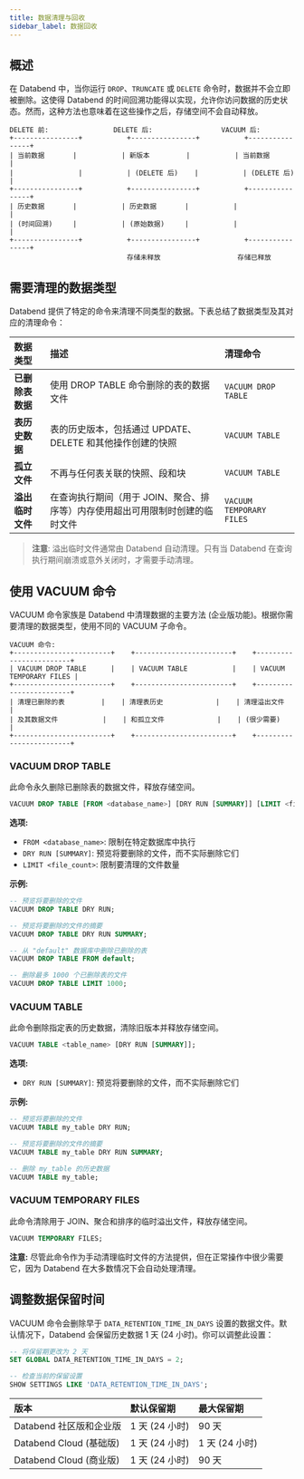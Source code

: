 ```yaml
---
title: 数据清理与回收
sidebar_label: 数据回收
---
```


## 概述

在 Databend 中，当你运行 `DROP`、`TRUNCATE` 或 `DELETE` 命令时，数据并不会立即被删除。这使得 Databend 的时间回溯功能得以实现，允许你访问数据的历史状态。然而，这种方法也意味着在这些操作之后，存储空间不会自动释放。

```
DELETE 前:                DELETE 后:                 VACUUM 后:
+----------------+           +----------------+           +----------------+
| 当前数据       |           | 新版本         |           | 当前数据       |
|                |           | (DELETE 后)    |           | (DELETE 后)    |
+----------------+           +----------------+           +----------------+
| 历史数据       |           | 历史数据       |           |                |
| (时间回溯)     |           | (原始数据)     |           |                |
+----------------+           +----------------+           +----------------+
                             存储未释放                   存储已释放
```

## 需要清理的数据类型

Databend 提供了特定的命令来清理不同类型的数据。下表总结了数据类型及其对应的清理命令：

| 数据类型             | 描述                                                                                              | 清理命令               |
| :------------------- | :------------------------------------------------------------------------------------------------ | :--------------------- |
| **已删除表数据**     | 使用 DROP TABLE 命令删除的表的数据文件                                                            | `VACUUM DROP TABLE`    |
| **表历史数据**       | 表的历史版本，包括通过 UPDATE、DELETE 和其他操作创建的快照                                        | `VACUUM TABLE`         |
| **孤立文件**         | 不再与任何表关联的快照、段和块                                                                    | `VACUUM TABLE`         |
| **溢出临时文件**     | 在查询执行期间（用于 JOIN、聚合、排序等）内存使用超出可用限制时创建的临时文件                    | `VACUUM TEMPORARY FILES` |

> **注意**: 溢出临时文件通常由 Databend 自动清理。只有当 Databend 在查询执行期间崩溃或意外关闭时，才需要手动清理。

## 使用 VACUUM 命令

VACUUM 命令家族是 Databend 中清理数据的主要方法 (企业版功能)。根据你需要清理的数据类型，使用不同的 VACUUM 子命令。

```
VACUUM 命令:
+------------------------+    +------------------------+    +------------------------+
| VACUUM DROP TABLE      |    | VACUUM TABLE           |    | VACUUM TEMPORARY FILES |
+------------------------+    +------------------------+    +------------------------+
| 清理已删除的表         |    | 清理表历史             |    | 清理溢出文件           |
| 及其数据文件           |    | 和孤立文件             |    | (很少需要)             |
+------------------------+    +------------------------+    +------------------------+
```

### VACUUM DROP TABLE

此命令永久删除已删除表的数据文件，释放存储空间。

```sql
VACUUM DROP TABLE [FROM <database_name>] [DRY RUN [SUMMARY]] [LIMIT <file_count>];
```

**选项:**
- `FROM <database_name>`: 限制在特定数据库中执行
- `DRY RUN [SUMMARY]`: 预览将要删除的文件，而不实际删除它们
- `LIMIT <file_count>`: 限制要清理的文件数量

**示例:**

```sql
-- 预览将要删除的文件
VACUUM DROP TABLE DRY RUN;

-- 预览将要删除的文件的摘要
VACUUM DROP TABLE DRY RUN SUMMARY;

-- 从 "default" 数据库中删除已删除的表
VACUUM DROP TABLE FROM default;

-- 删除最多 1000 个已删除表的文件
VACUUM DROP TABLE LIMIT 1000;
```

### VACUUM TABLE

此命令删除指定表的历史数据，清除旧版本并释放存储空间。

```sql
VACUUM TABLE <table_name> [DRY RUN [SUMMARY]];
```

**选项:**
- `DRY RUN [SUMMARY]`: 预览将要删除的文件，而不实际删除它们

**示例:**

```sql
-- 预览将要删除的文件
VACUUM TABLE my_table DRY RUN;

-- 预览将要删除的文件的摘要
VACUUM TABLE my_table DRY RUN SUMMARY;

-- 删除 my_table 的历史数据
VACUUM TABLE my_table;
```

### VACUUM TEMPORARY FILES

此命令清除用于 JOIN、聚合和排序的临时溢出文件，释放存储空间。

```sql
VACUUM TEMPORARY FILES;
```

**注意:** 尽管此命令作为手动清理临时文件的方法提供，但在正常操作中很少需要它，因为 Databend 在大多数情况下会自动处理清理。

## 调整数据保留时间

VACUUM 命令会删除早于 `DATA_RETENTION_TIME_IN_DAYS` 设置的数据文件。默认情况下，Databend 会保留历史数据 1 天 (24 小时)。你可以调整此设置：

```sql
-- 将保留期更改为 2 天
SET GLOBAL DATA_RETENTION_TIME_IN_DAYS = 2;

-- 检查当前的保留设置
SHOW SETTINGS LIKE 'DATA_RETENTION_TIME_IN_DAYS';
```

| 版本                                     | 默认保留期   | 最大保留期 |
| :--------------------------------------- | :----------- | :--------- |
| Databend 社区版和企业版                  | 1 天 (24 小时) | 90 天      |
| Databend Cloud (基础版)                  | 1 天 (24 小时) | 1 天 (24 小时) |
| Databend Cloud (商业版)                  | 1 天 (24 小时) | 90 天      |